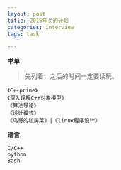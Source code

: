 ```yaml
---
layout: post
title: 2015年关的计划
categories: interview
tags: task

---
```


**书单**
> 先列着，之后的时间一定要读玩。

	《C++prime》
    《深入理解C++对象模型》
    《算法导论》
    《设计模式》
    《鸟哥的私房菜》|《linux程序设计》

**语言**

	C/C++
    python
    Bash